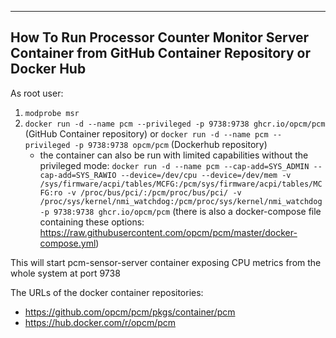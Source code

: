 --------------------------------------------------------------------------------
How To Run Processor Counter Monitor Server Container from GitHub Container Repository or Docker Hub
--------------------------------------------------------------------------------

As root user:
1. ``modprobe msr``
2. ``docker run -d --name pcm --privileged -p 9738:9738 ghcr.io/opcm/pcm`` (GitHub Container repository) or ``docker run -d --name pcm --privileged -p 9738:9738 opcm/pcm`` (Dockerhub repository)
   - the container can also be run with limited capabilities without the privileged mode: ``docker run -d --name pcm --cap-add=SYS_ADMIN --cap-add=SYS_RAWIO --device=/dev/cpu --device=/dev/mem -v /sys/firmware/acpi/tables/MCFG:/pcm/sys/firmware/acpi/tables/MCFG:ro -v /proc/bus/pci/:/pcm/proc/bus/pci/ -v /proc/sys/kernel/nmi_watchdog:/pcm/proc/sys/kernel/nmi_watchdog -p 9738:9738 ghcr.io/opcm/pcm`` (there is also a docker-compose file containing these options: https://raw.githubusercontent.com/opcm/pcm/master/docker-compose.yml)

This will start pcm-sensor-server container exposing CPU metrics from the whole system at port 9738 

The URLs of the docker container repositories:
- https://github.com/opcm/pcm/pkgs/container/pcm
- https://hub.docker.com/r/opcm/pcm
